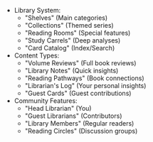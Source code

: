 - Library System:
    - "Shelves" (Main categories)
    - "Collections" (Themed series)
    - "Reading Rooms" (Special features)
    - "Study Carrels" (Deep analyses)
    - "Card Catalog" (Index/Search)
- Content Types:
    - "Volume Reviews" (Full book reviews)
    - "Library Notes" (Quick insights)
    - "Reading Pathways" (Book connections)
    - "Librarian's Log" (Your personal insights)
    - "Guest Cards" (Guest contributions)
- Community Features:
    - "Head Librarian" (You)
    - "Guest Librarians" (Contributors)
    - "Library Members" (Regular readers)
    - "Reading Circles" (Discussion groups)